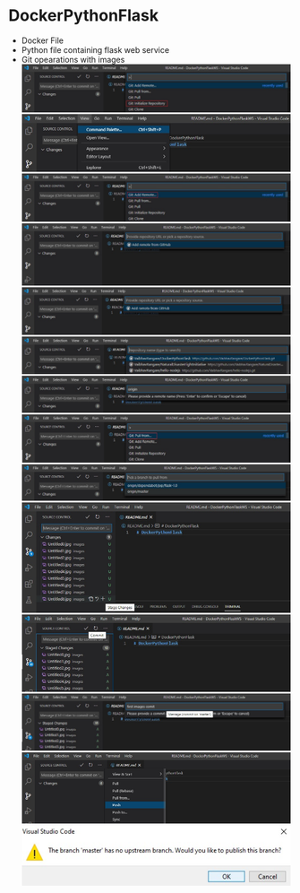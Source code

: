 # DockerPythonFlask
- Docker File
- Python file containing flask web service
- Git opearations with images
![Alt text](https://github.com/VaibhavRangare/DockerPythonFlask/blob/master/images/Untitled0.jpg "Optional Title")
![Alt text](https://github.com/VaibhavRangare/DockerPythonFlask/blob/master/images/Untitled1.jpg "Optional Title")
![Alt text](https://github.com/VaibhavRangare/DockerPythonFlask/blob/master/images/Untitled2.jpg "Optional Title")
![Alt text](https://github.com/VaibhavRangare/DockerPythonFlask/blob/master/images/Untitled3.jpg "Optional Title")
![Alt text](https://github.com/VaibhavRangare/DockerPythonFlask/blob/master/images/Untitled4.jpg "Optional Title")
![Alt text](https://github.com/VaibhavRangare/DockerPythonFlask/blob/master/images/Untitled5.jpg "Optional Title")
![Alt text](https://github.com/VaibhavRangare/DockerPythonFlask/blob/master/images/Untitled6.jpg "Optional Title")
![Alt text](https://github.com/VaibhavRangare/DockerPythonFlask/blob/master/images/Untitled7.jpg "Optional Title")
![Alt text](https://github.com/VaibhavRangare/DockerPythonFlask/blob/master/images/Untitled8.jpg "Optional Title")
![Alt text](https://github.com/VaibhavRangare/DockerPythonFlask/blob/master/images/Untitled9.jpg "Optional Title")
![Alt text](https://github.com/VaibhavRangare/DockerPythonFlask/blob/master/images/Untitled10.jpg "Optional Title")
![Alt text](https://github.com/VaibhavRangare/DockerPythonFlask/blob/master/images/Untitled11.jpg "Optional Title")
![Alt text](https://github.com/VaibhavRangare/DockerPythonFlask/blob/master/images/Untitled12.jpg "Optional Title")
![Alt text](https://github.com/VaibhavRangare/DockerPythonFlask/blob/master/images/Untitled13.jpg "Optional Title")
